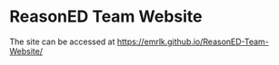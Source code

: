# ReasonED Team Website

The site can be accessed at
<https://emrlk.github.io/ReasonED-Team-Website/>



